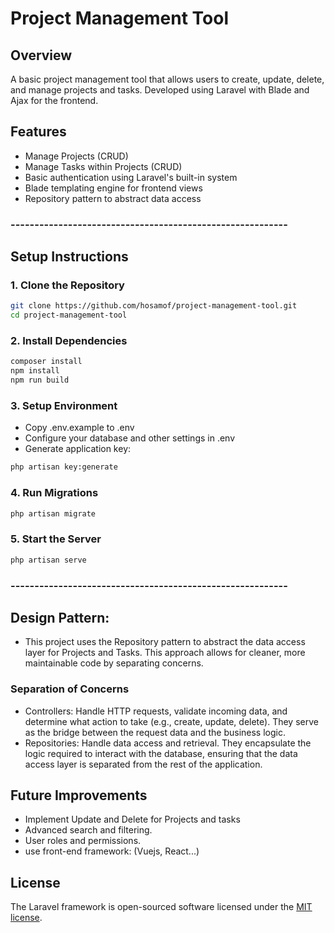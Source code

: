 # Project Management Tool

## Overview
A basic project management tool that allows users to create, update, delete, and manage projects and tasks. Developed using Laravel with Blade and Ajax for the frontend.

## Features
- Manage Projects (CRUD)
- Manage Tasks within Projects (CRUD)
- Basic authentication using Laravel's built-in system
- Blade templating engine for frontend views
- Repository pattern to abstract data access

### ---------------------------------------------------------- ###

## Setup Instructions

### 1. Clone the Repository
```bash
git clone https://github.com/hosamof/project-management-tool.git
cd project-management-tool
```

### 2. Install Dependencies
```bash
composer install
npm install
npm run build
```

### 3. Setup Environment
- Copy .env.example to .env
- Configure your database and other settings in .env
- Generate application key:
```bash
php artisan key:generate
```

### 4. Run Migrations
```bash
php artisan migrate
```

### 5. Start the Server
```bash
php artisan serve
```

### ---------------------------------------------------------- ###

## Design Pattern:
- This project uses the Repository pattern to abstract the data access layer for Projects and Tasks. This approach allows for cleaner, more maintainable code by separating concerns.
### Separation of Concerns
- Controllers: Handle HTTP requests, validate incoming data, and determine what action to take (e.g., create, update, delete). They serve as the bridge between the request data and the business logic.
- Repositories: Handle data access and retrieval. They encapsulate the logic required to interact with the database, ensuring that the data access layer is separated from the rest of the application.

## Future Improvements
- Implement Update and Delete for Projects and tasks
- Advanced search and filtering.
- User roles and permissions.
- use front-end framework: (Vuejs, React...)


## License

The Laravel framework is open-sourced software licensed under the [MIT license](https://opensource.org/licenses/MIT).
